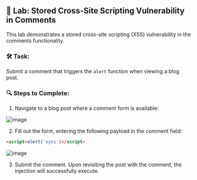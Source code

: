 ## 💾 Lab: Stored Cross-Site Scripting Vulnerability in Comments

This lab demonstrates a stored cross-site scripting (XSS) vulnerability in the comments functionality.

### 🛠️ Task:
Submit a comment that triggers the `alert` function when viewing a blog post.

### 🔍 Steps to Complete:

1. Navigate to a blog post where a comment form is available:

![image](https://github.com/user-attachments/assets/ca0795de-1d4c-40d4-a851-905955db38fc)

2. Fill out the form, entering the following payload in the comment field:

```html
<script>alert('eyes')</script>
```

![image](https://github.com/user-attachments/assets/7bb72c12-e97e-4e7b-88f4-754e7a3b8ba1)

3. Submit the comment. Upon revisiting the post with the comment, the injection will successfully execute.
